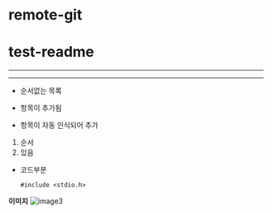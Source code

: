 # remote-git
# test-readme
---
***


+ 순서없는 목록
- 항목이 추가됨
+ 항목이 자동 인식되어 추가
1. 순서
2. 있음

+ 코드부분

  ``` #include <stdio.h> ```

 **이미지**
  ![image3](./image3.png)  
